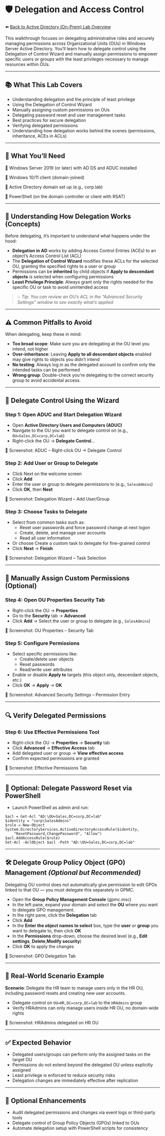 # 🛡️ Delegation and Access Control

⬅️ [Back to Active Directory (On-Prem) Lab Overview](./README.md)

This walkthrough focuses on delegating administrative roles and securely managing permissions across Organizational Units (OUs) in Windows Server Active Directory. You’ll learn how to delegate control using the Delegation of Control Wizard and manually assign permissions to empower specific users or groups with the least privileges necessary to manage resources within OUs.

---

## 📚 What This Lab Covers
- Understanding delegation and the principle of least privilege
- Using the Delegation of Control Wizard
- Manually assigning custom permissions on OUs
- Delegating password reset and user management tasks
- Best practices for secure delegation
- Verifying delegated permissions
- Understanding how delegation works behind the scenes (permissions, inheritance, ACEs in ACLs)

---

## 📝 What You’ll Need

🔹 Windows Server 2019 (or later) with AD DS and ADUC installed

🔹 Windows 10/11 client (domain-joined)

🔹 Active Directory domain set up (e.g., corp.lab)

🔹 PowerShell (on the domain controller or client with RSAT)

---

## 📖 Understanding How Delegation Works (Concepts)
Before delegating, it’s important to understand what happens under the hood:
- **Delegation in AD** works by adding Access Control Entries (ACEs) to an object’s Access Control List (ACL)
- The **Delegation of Control Wizard** modifies these ACLs for the selected OU, granting the specified rights to a user or group
- Permissions can be **inherited** by child objects if **Apply to descendant objects** is selected when configuring permissions
- **Least Privilege Principle**: Always grant only the rights needed for the specific OU or task to avoid unintended access
> 💡 *Tip: You can review an OU’s ACL in the “Advanced Security Settings” window to see exactly what’s applied*

---

## ⚠️ Common Pitfalls to Avoid
When delegating, keep these in mind:
- **Too broad scope**: Make sure you are delegating at the OU level you intend, not higher
- **Over-inheritance**: Leaving **Apply to all descendant objects** enabled may give rights to objects you didn’t intend
- **No testing**: Always log in as the delegated account to confirm only the intended tasks can be performed
- **Wrong group**: Double-check you’re delegating to the correct security group to avoid accidental access.

---

## 👤 Delegate Control Using the Wizard

### Step 1: Open ADUC and Start Delegation Wizard
- Open **Active Directory Users and Computers (ADUC)**
- Navigate to the OU you want to delegate control on (e.g., `OU=Sales,DC=corp,DC=lab`)
- Right-click the OU → **Delegate Control**...

📸 Screenshot: ADUC – Right-click OU → Delegate Control

### Step 2: Add User or Group to Delegate
- Click Next on the welcome screen
- Click **Add**
- Enter the user or group to delegate permissions to (e.g., `SalesAdmins`)
- Click **OK**, then **Next**

📸 Screenshot: Delegation Wizard – Add User/Group

### Step 3: Choose Tasks to Delegate

- Select from common tasks such as:
  - Reset user passwords and force password change at next logon
  - Create, delete, and manage user accounts
  - Read all user information
- Or choose Create a custom task to delegate for fine-grained control
- Click **Next** → **Finish**

📸 Screenshot: Delegation Wizard – Task Selection

---

## 🔧 Manually Assign Custom Permissions (Optional)

### Step 4: Open OU Properties Security Tab
- Right-click the OU → **Properties**
- Go to the **Security** tab → **Advanced**
- Click **Add** → Select the user or group to delegate (e.g., `SalesAdmins`)

📸 Screenshot: OU Properties – Security Tab

### Step 5: Configure Permissions
- Select specific permissions like:
  - Create/delete user objects
  - Reset passwords
  - Read/write user attributes
- Enable or disable **Apply to** targets (this object only, descendant objects, etc.)
- Click **OK** → **Apply** → **OK**

 📸 Screenshot: Advanced Security Settings – Permission Entry

 --- 

 ## 🔍 Verify Delegated Permissions

 ### Step 6: Use Effective Permissions Tool
 - Right-click the OU → **Properties** → **Security** tab
 - Click **Advanced** → **Effective Access** tab
 - Add delegated user or group → **View effective access**
 - Confirm expected permissions are granted

📸 Screenshot: Effective Permissions Tab

---

## 🧩 Optional: Delegate Password Reset via PowerShell

- Launch PowerShell as admin and run:
```
$acl = Get-Acl "AD:\OU=Sales,DC=corp,DC=lab"
$identity = "corp\SalesAdmins"
$rule = New-Object System.DirectoryServices.ActiveDirectoryAccessRule($identity,
    "ResetPassword,ChangePassword", "Allow")
$acl.AddAccessRule($rule)
Set-Acl -AclObject $acl -Path "AD:\OU=Sales,DC=corp,DC=lab"
```

---

## 🛠️ Delegate Group Policy Object (GPO) Management *(Optional but Recommended)*

Delegating OU control does not automatically give permission to edit GPOs linked to that OU — you must delegate this separately in GPMC.

- Open the **Group Policy Management Console** (gpmc.msc)
- In the left pane, expand your domain and select the **OU** where you want to delegate GPO management.
- In the right pane, click the **Delegation** tab
- Click **Add**
- In the **Enter the object names to select** box, type the **user** or **group** you want to delegate to, then click **OK**
- In the **Permissions** drop-down, choose the desired level (e.g., **Edit settings**, **Delete**,**Modify security**)
- Click **OK** to apply the changes

📸 Screenshot: GPO Delegation Tab

---

## 🔄 Real-World Scenario Example

**Scenario**: Delegate the HR team to manage users only in the HR OU, including password resets and creating new user accounts.
- Delegate control on `OU=HR,DC=corp,DC=lab` to the `HRAdmins` group
- Verify HRAdmins can only manage users inside HR OU, no domain-wide rights

📸 Screenshot: HRAdmins delegated on HR OU

---

## ✅ Expected Behavior

- Delegated users/groups can perform only the assigned tasks on the target OU
- Permissions do not extend beyond the delegated OU unless explicitly assigned
- Least privilege is enforced to reduce security risks
- Delegation changes are immediately effective after replication

---

## 🔄 Optional Enhancements
- Audit delegated permissions and changes via event logs or third-party tools
- Delegate control of Group Policy Objects (GPOs) linked to OUs
- Automate delegation setup with PowerShell scripts for consistency



 
